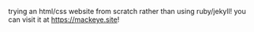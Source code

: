 trying an html/css website from scratch rather than using ruby/jekyll! you can visit it at https://mackeye.site!
